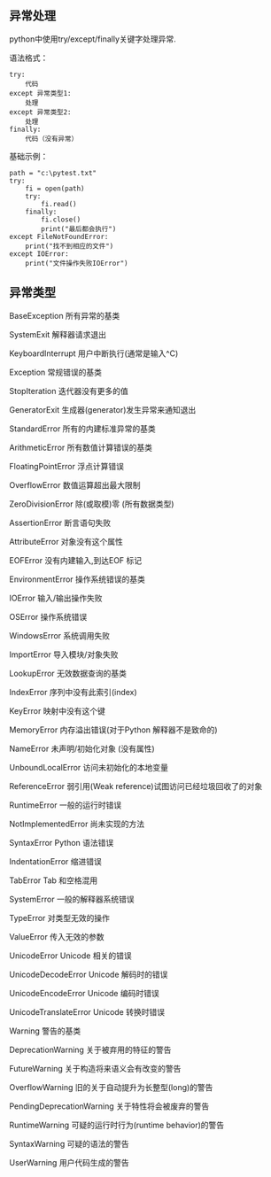 异常处理
----------
python中使用try/except/finally关键字处理异常.

语法格式：
```
try:
	代码
except 异常类型1:
	处理	
except 异常类型2:
	处理	
finally:
	代码（没有异常）
```
基础示例：
```
path = "c:\pytest.txt"
try:
    fi = open(path)
    try:
        fi.read()
    finally:
        fi.close()
        print("最后都会执行")
except FileNotFoundError:
    print("找不到相应的文件")
except IOError:
    print("文件操作失败IOError")
```

异常类型
----------
BaseException	所有异常的基类

SystemExit	解释器请求退出

KeyboardInterrupt	用户中断执行(通常是输入^C)

Exception	常规错误的基类

StopIteration	迭代器没有更多的值

GeneratorExit	生成器(generator)发生异常来通知退出

StandardError	所有的内建标准异常的基类

ArithmeticError	所有数值计算错误的基类

FloatingPointError	浮点计算错误

OverflowError	数值运算超出最大限制

ZeroDivisionError	除(或取模)零 (所有数据类型)

AssertionError	断言语句失败

AttributeError	对象没有这个属性

EOFError	没有内建输入,到达EOF 标记

EnvironmentError	操作系统错误的基类

IOError	输入/输出操作失败

OSError	操作系统错误

WindowsError	系统调用失败

ImportError	导入模块/对象失败

LookupError	无效数据查询的基类

IndexError	序列中没有此索引(index)

KeyError	映射中没有这个键

MemoryError	内存溢出错误(对于Python 解释器不是致命的)

NameError	未声明/初始化对象 (没有属性)

UnboundLocalError	访问未初始化的本地变量

ReferenceError	弱引用(Weak reference)试图访问已经垃圾回收了的对象

RuntimeError	一般的运行时错误

NotImplementedError	尚未实现的方法

SyntaxError	Python 语法错误

IndentationError	缩进错误

TabError	Tab 和空格混用

SystemError	一般的解释器系统错误

TypeError	对类型无效的操作

ValueError	传入无效的参数

UnicodeError	Unicode 相关的错误

UnicodeDecodeError	Unicode 解码时的错误

UnicodeEncodeError	Unicode 编码时错误

UnicodeTranslateError	Unicode 转换时错误

Warning	警告的基类

DeprecationWarning	关于被弃用的特征的警告

FutureWarning	关于构造将来语义会有改变的警告

OverflowWarning	旧的关于自动提升为长整型(long)的警告

PendingDeprecationWarning	关于特性将会被废弃的警告

RuntimeWarning	可疑的运行时行为(runtime behavior)的警告

SyntaxWarning	可疑的语法的警告

UserWarning	用户代码生成的警告
